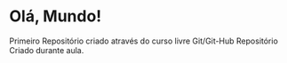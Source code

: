 # Olá, Mundo!

Primeiro Repositório criado através do curso livre Git/Git-Hub
Repositório Criado durante aula.